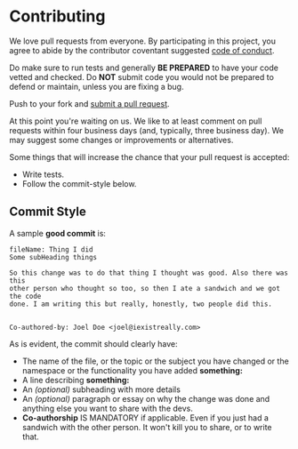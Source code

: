 # Contributing

We love pull requests from everyone. By participating in this project, you
agree to abide by the contributor coventant suggested [code of conduct].

[code of conduct]: https://github.com/d-SEAMS/seams-core/blob/master/CODE_OF_CONDUCT.md

Do make sure to run tests and generally **BE PREPARED** to have your code vetted and
checked. Do **NOT** submit code you would not be prepared to defend or maintain,
unless you are fixing a bug.

Push to your fork and [submit a pull request][pr].

[pr]: https://github.com/d-SEAMS/seams-core/compare

At this point you're waiting on us. We like to at least comment on pull requests
within four business days (and, typically, three business day). We may suggest
some changes or improvements or alternatives.

Some things that will increase the chance that your pull request is accepted:

- Write tests.
- Follow the commit-style below.

## Commit Style

A sample **good commit** is:

```
fileName: Thing I did
Some subHeading things

So this change was to do that thing I thought was good. Also there was this
other person who thought so too, so then I ate a sandwich and we got the code
done. I am writing this but really, honestly, two people did this.


Co-authored-by: Joel Doe <joel@iexistreally.com>
```

As is evident, the commit should clearly have:

- The name of the file, or the topic or the subject you have changed or the
  namespace or the functionality you have added **something:**
- A line describing **something:**
- An _(optional)_ subheading with more details
- An _(optional)_ paragraph or essay on why the change was done and anything else you want to share with the devs.
- **Co-authorship** IS MANDATORY if applicable. Even if you just had a sandwich with the other person. It won't kill you to share, or to write that.

<!-- * Follow our [style guide][style]. -->

<!-- [style]: https://github.com/thoughtbot/guides/tree/master/style -->
